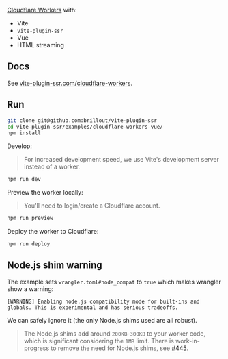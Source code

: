 [Cloudflare Workers](https://workers.cloudflare.com/) with:
 - Vite
 - `vite-plugin-ssr`
 - Vue
 - HTML streaming


## Docs

See [vite-plugin-ssr.com/cloudflare-workers](https://vite-plugin-ssr.com/cloudflare-workers).


## Run

```bash
git clone git@github.com:brillout/vite-plugin-ssr
cd vite-plugin-ssr/examples/cloudflare-workers-vue/
npm install
```

Develop:

> For increased development speed, we use Vite's development server instead of a worker.

```bash
npm run dev
```

Preview the worker locally:

> You'll need to login/create a Cloudflare account.

```bash
npm run preview
```

Deploy the worker to Cloudflare:
```bash
npm run deploy
```

## Node.js shim warning

The example sets `wrangler.toml#node_compat` to `true` which makes wrangler show a warning:
```
[WARNING] Enabling node.js compatibility mode for built-ins and globals. This is experimental and has serious tradeoffs.
```
We can safely ignore it (the only Node.js shims used are all robust).

> The Node.js shims add around `200KB`-`300KB` to your worker code, which is significant considering the `1MB` limit. There is work-in-progress to remove the need for Node.js shims, see [#445](https://github.com/brillout/vite-plugin-ssr/issues/445).
